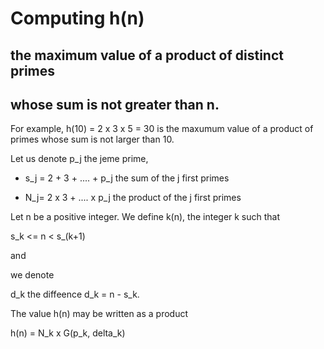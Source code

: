 # Computing h(n)

## the maximum value of a product of distinct primes
## whose sum is not greater than n.

For example, h(10) = 2 x 3 x 5 = 30 is the maxumum value of a product
of primes whose sum is not larger than 10.

Let us denote p_j the  jeme prime,

- s_j =  2 + 3 + .... + p_j  the sum of the j first primes

- N_j=   2 x 3 + .... x p_j  the product of the j first primes

Let n be a positive integer. We define k(n),
the integer k such that

s_k <= n < s_(k+1)

and

we denote

d_k the diffeence d_k = n - s_k.

The value h(n) may be written as a product

h(n) = N_k x G(p_k, delta_k)

